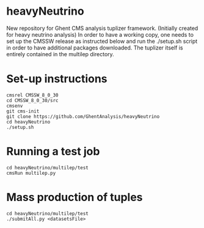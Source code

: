# heavyNeutrino
New repository for Ghent CMS analysis tuplizer framework. (Initially created for heavy neutrino analysis)
In order to have a working copy, one needs to set up the CMSSW release as instructed below and run the ./setup.sh script in order to have additional packages downloaded.
The tuplizer itself is entirely contained in the multilep directory.

# Set-up instructions
```
cmsrel CMSSW_8_0_30
cd CMSSW_8_0_30/src
cmsenv
git cms-init
git clone https://github.com/GhentAnalysis/heavyNeutrino
cd heavyNeutrino
./setup.sh
```

# Running a test job
```
cd heavyNeutrino/multilep/test
cmsRun multilep.py
```

# Mass production of tuples
```
cd heavyNeutrino/multilep/test
./submitAll.py <datasetsFile>
```
